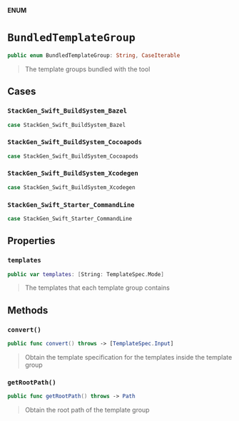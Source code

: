 **ENUM**

# `BundledTemplateGroup`

```swift
public enum BundledTemplateGroup: String, CaseIterable
```

> The template groups bundled with the tool

## Cases
### `StackGen_Swift_BuildSystem_Bazel`

```swift
case StackGen_Swift_BuildSystem_Bazel
```

### `StackGen_Swift_BuildSystem_Cocoapods`

```swift
case StackGen_Swift_BuildSystem_Cocoapods
```

### `StackGen_Swift_BuildSystem_Xcodegen`

```swift
case StackGen_Swift_BuildSystem_Xcodegen
```

### `StackGen_Swift_Starter_CommandLine`

```swift
case StackGen_Swift_Starter_CommandLine
```

## Properties
### `templates`

```swift
public var templates: [String: TemplateSpec.Mode]
```

> The templates that each template group contains

## Methods
### `convert()`

```swift
public func convert() throws -> [TemplateSpec.Input]
```

> Obtain the template specification for the templates inside the template group

### `getRootPath()`

```swift
public func getRootPath() throws -> Path
```

> Obtain the root path of the template group
